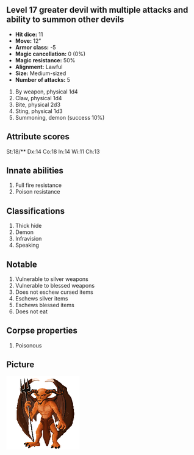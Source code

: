## Level 17 greater devil with multiple attacks and ability to summon other devils
- **Hit dice:** 11
- **Move:** 12"
- **Armor class:** -5
- **Magic cancellation:** 0 (0%)
- **Magic resistance:** 50%
- **Alignment:** Lawful
- **Size:** Medium-sized
- **Number of attacks:** 5
1. By weapon, physical 1d4
2. Claw, physical 1d4
3. Bite, physical 2d3
4. Sting, physical 1d3
5. Summoning, demon (success 10%)
## Attribute scores
St:18/** Dx:14 Co:18 In:14 Wi:11 Ch:13
## Innate abilities
1. Full fire resistance
2. Poison resistance
## Classifications
1. Thick hide
2. Demon
3. Infravision
4. Speaking
## Notable
1. Vulnerable to silver weapons
2. Vulnerable to blessed weapons
3. Does not eschew cursed items
4. Eschews silver items
5. Eschews blessed items
6. Does not eat
## Corpse properties
1. Poisonous
## Picture
![Horned devil](https://github.com/hyvanmielenpelit/GnollHackTileSet/blob/main/Monsters/horned_devil/horned_devil.png)
